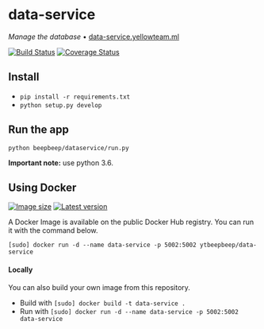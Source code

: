 # data-service
_Manage the database_ • [data-service.yellowteam.ml](http://data-service.yellowteam.ml)

[![Build Status](https://travis-ci.org/ASEYellowTeam/data-service.svg?branch=master)](https://travis-ci.org/ASEYellowTeam/data-service)
[![Coverage Status](https://coveralls.io/repos/github/ASEYellowTeam/data-service/badge.svg?branch=master)](https://coveralls.io/github/ASEYellowTeam/data-service?branch=master)

## Install
- `pip install -r requirements.txt`
- `python setup.py develop`


## Run the app
`python beepbeep/dataservice/run.py`

**Important note:** use python 3.6.


## Using Docker
[![Image size](https://images.microbadger.com/badges/image/ytbeepbeep/data-service.svg)](https://microbadger.com/images/ytbeepbeep/data-service)
[![Latest version](https://images.microbadger.com/badges/version/ytbeepbeep/data-service.svg)](https://microbadger.com/images/ytbeepbeep/data-service)

A Docker Image is available on the public Docker Hub registry. You can run it with the command below.

`[sudo] docker run -d --name data-service -p 5002:5002 ytbeepbeep/data-service`

#### Locally
You can also build your own image from this repository.
- Build with `[sudo] docker build -t data-service .`
- Run with `[sudo] docker run -d --name data-service -p 5002:5002 data-service`
